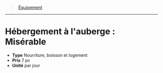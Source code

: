 ﻿---
!EquipmentItem
Type: Nourriture, boisson et logement
Price: 7 pc
Unity: par jour
Id: equipment_hd.md#hébergement-à-lauberge--misérable
ParentLink: equipment_hd.md#Équipement
Name: "Hébergement à l'auberge : Misérable"
ParentName: Équipement
NameLevel: 1
Attributes:
  Name: "Hébergement à l'auberge : Misérable"
  Markdown: >+
    # <!--Name-->Hébergement à l'auberge : Misérable<!--/Name-->


    - **Type** <!--Type-->Nourriture, boisson et logement<!--/Type-->

    - **Prix** <!--Price-->7 pc<!--/Price-->

    - **Unité** <!--Unity-->par jour<!--/Unity-->

  Type: Nourriture, boisson et logement
  Price: 7 pc
  Unity: par jour
AttributesDictionary: >+
  Name: "Hébergement à l'auberge : Misérable"

  Markdown: >+

    # <!--Name-->Hébergement à l'auberge : Misérable<!--/Name-->





    - **Type** <!--Type-->Nourriture, boisson et logement<!--/Type-->



    - **Prix** <!--Price-->7 pc<!--/Price-->



    - **Unité** <!--Unity-->par jour<!--/Unity-->



  Type: Nourriture, boisson et logement

  Price: 7 pc

  Unity: par jour

---
> [Équipement](hd_equipment.md)

---

# Hébergement à l'auberge : Misérable

- **Type** Nourriture, boisson et logement
- **Prix** 7 pc
- **Unité** par jour

